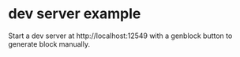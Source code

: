 # dev server example

Start a dev server at http://localhost:12549 with a genblock button to generate block manually.